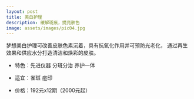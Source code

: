 ```yaml
---
layout: post
title: 美白护理
description: 缓解斑痕，提亮肤色
image: assets/images/pic04.jpg
---
```


梦想美白护理可改善皮肤色素沉着，具有抗氧化作用并可预防光老化， 通过再生效果和供应水分打造清洁和焕彩的皮肤。

* 特色：先进仪器     分斑分治     养护一体 

* 适宜：雀斑     痘印

* 价格：192元x12期（2000元起）
